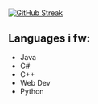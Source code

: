 # 


[![GitHub Streak](https://streak-stats.demolab.com/?user=geckobees)](https://git.io/streak-stats)


## Languages i fw:
* Java
* C#
* C++
* Web Dev
* Python
